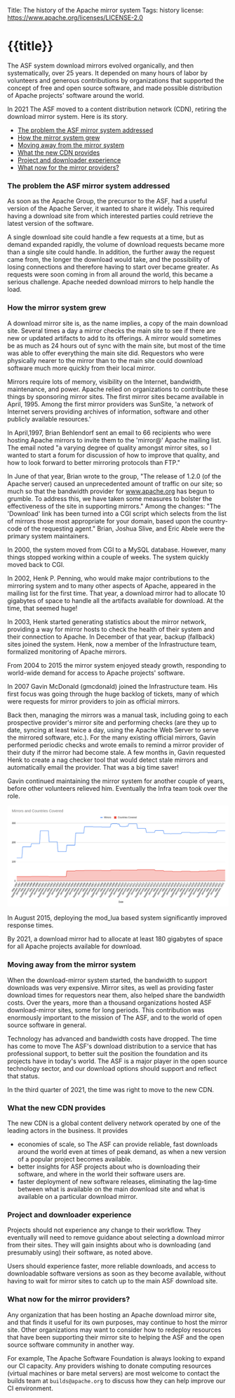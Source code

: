 Title: The history of the Apache mirror system
Tags: history
license: https://www.apache.org/licenses/LICENSE-2.0

# {{title}}

The ASF system download mirrors evolved organically, and then systematically, over 25 years. It depended on many hours of labor by volunteers and generous contributions by organizations that supported the concept of free and open source software, and made possible distribution of Apache projects' software around the world.

In 2021 The ASF moved to a content distribution network (CDN), retiring the download mirror system. Here is its story.

  - <a href="#problem">The problem the ASF mirror system addressed</a>
  - <a href="#growth">How the mirror system grew</a>
  - <a href="#moving">Moving away from the mirror system</a>
  - <a href="#cdn">What the new CDN provides</a>
  - <a href="#experience">Project and downloader experience</a>
  - <a href="#next">What now for the mirror providers?</a>

<h3 id="problem">The problem the ASF mirror system addressed</h3>

As soon as the Apache Group, the precursor to the ASF, had a useful version of the Apache Server, it wanted to share it widely. This required having a download site from which interested parties could retrieve the latest version of the software.

A single download site could handle a few requests at a time, but as demand expanded rapidly, the volume of download requests became more than a single site could handle. In addition, the further away the request came from, the longer the download would take, and the possibility of losing connections and therefore having to start over became greater. As requests were soon coming in from all around the world, this became a serious challenge. Apache needed download mirrors to help handle the load.

<h3 id="growth">How the mirror system grew</h3>

A download mirror site is, as the name implies, a copy of the main download site. Several times a day a mirror checks the main site to see if there are new or updated artifacts to add to its offerings. A mirror would sometimes be as much as 24 hours out of sync with the main site, but most of the time was able to offer everything the main site did. Requestors who were physically nearer to the mirror than to the main site could download software much more quickly from their local mirror.

Mirrors require lots of memory, visibility on the Internet, bandwidth, maintenance, and power. Apache relied on organizations to contribute these things by sponsoring mirror sites. The first mirror sites became available in April, 1995. Among the first mirror providers was SunSite, 'a network of Internet servers providing archives of information, software and other publicly available resources.'

In April,1997, Brian Behlendorf sent an email to 66 recipients who were hosting Apache mirrors to invite them to the 'mirror@' Apache mailing list. The email noted "a varying degree of quality amongst mirror sites, so I wanted to start a forum for discussion of how to improve that quality, and how to look forward to better mirroring protocols than FTP."

In June of that year, Brian wrote to the group, "The release of 1.2.0 (of the Apache server) caused an unprecedented amount of traffic on our site; so much so that the bandwidth provider for www.apache.org has begun to grumble. To address this, we have taken some measures to bolster the effectiveness of the site in supporting mirrors." Among the changes: "The 'Download' link has been turned into a CGI script which selects from the list of mirrors those most appropriate for your domain, based upon the country-code of the requesting agent." Brian, Joshua Slive, and Eric Abele were the primary system maintainers.

In 2000, the system moved from CGI to a MySQL database. However, many things stopped working within a couple of weeks. The system quickly moved back to CGI.

In 2002, Henk P. Penning, who would make major contributions to the mirroring system and to many other aspects of Apache, appeared in the mailing list for the first time. That year, a download mirror had to allocate 10 gigabytes of space to handle all the artifacts available for download. At the time, that seemed huge!

In 2003, Henk started generating statistics about the mirror network, providing a way for mirror hosts to check the health of their system and their connection to Apache. In December of that year, backup (fallback) sites joined the system. Henk, now a member of the Infrastructure team, formalized monitoring of Apache mirrors.

From 2004 to 2015 the mirror system enjoyed steady growth, responding to world-wide demand for access to Apache projects' software.

In 2007 Gavin McDonald (gmcdonald) joined the Infrastructure team. His first focus was going through the huge backlog of tickets, many of which were requests for mirror providers to join as official mirrors.

Back then, managing the mirrors was a manual task, including going to each prospective provider's mirror site and performing checks (are they up to date, syncing at least twice a day, using the Apache Web Server to serve the mirrored software, etc.). For the many existing official mirrors, Gavin performed periodic checks and wrote emails to remind a mirror provider of their duty if the mirror had become stale. A few months in, Gavin requested Henk to create a nag checker tool that would detect stale mirrors and automatically email the provider. That was a big time saver!

Gavin continued maintaining the mirror system for another couple of years, before other volunteers relieved him. Eventually the Infra team took over the role.

<img src="images/mirrorsystemgrowth.png" alt="Chart of the growth of the Apache mirror system" width="800">


In August 2015, deploying the mod_lua based system significantly improved response times.

By 2021, a download mirror had to allocate at least 180 gigabytes of space for all Apache projects available for download.

<h3 id="moving">Moving away from the mirror system</h3>

When the download-mirror system started, the bandwidth to support downloads was very expensive. Mirror sites, as well as providing faster download times for requestors near them, also helped share the bandwidth costs. Over the years, more than a thousand organizations hosted ASF download-mirror sites, some for long periods. This contribution was enormously important to the mission of The ASF, and to the world of open source software in general.

Technology has advanced and bandwidth costs have dropped. The time has come to move The ASF's download distribution to a service that has professional support, to better suit the position the foundation and its projects have in today's world. The ASF is a major player in the open source technology sector, and our download options should support and reflect that status.

In the third quarter of 2021, the time was right to move to the new CDN.

<h3 id="cdn">What the new CDN provides</h3>

The new CDN is a global content delivery network operated by one of the leading actors in the business. It provides

  - economies of scale, so The ASF can provide reliable, fast downloads around the world even at times of peak demand, as when a new version of a popular project becomes available.
  - better insights for ASF projects about who is downloading their software, and where in the world their software users are.
  - faster deployment of new software releases, eliminating the lag-time between what is available on the main download site and what is available on a particular download mirror.

<h3 id="experience">Project and downloader experience</h3>

Projects should not experience any change to their workflow. They eventually will need to remove guidance about selecting a download mirror from their sites. They will gain insights about who is downloading (and presumably using) their software, as noted above.

Users should experience faster, more reliable downloads, and access to downloadable software versions as soon as they become available, without having to wait for mirror sites to catch up to the main ASF download site.

<h3 id="next">What now for the mirror providers?</h3>

Any organization that has been hosting an Apache download mirror site, and that finds it useful for its own purposes, may continue to host the mirror site. Other organizations may want to consider how to redeploy resources that have been supporting their mirror site to helping the ASF and the open source software community in another way.

For example, The Apache Software Foundation is always looking to expand our CI capacity. Any providers wishing to donate computing resources (virtual machines or bare metal servers) are most welcome to contact the builds team at `builds@apache.org` to discuss how they can help improve our CI environment.
